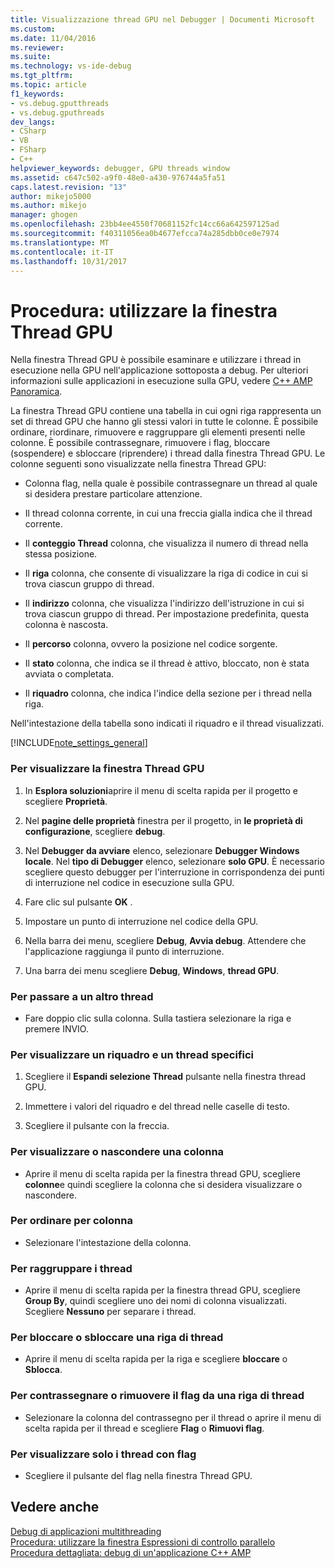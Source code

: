 ```yaml
---
title: Visualizzazione thread GPU nel Debugger | Documenti Microsoft
ms.custom: 
ms.date: 11/04/2016
ms.reviewer: 
ms.suite: 
ms.technology: vs-ide-debug
ms.tgt_pltfrm: 
ms.topic: article
f1_keywords:
- vs.debug.gputthreads
- vs.debug.gputhreads
dev_langs:
- CSharp
- VB
- FSharp
- C++
helpviewer_keywords: debugger, GPU threads window
ms.assetid: c647c502-a9f0-48e0-a430-976744a5fa51
caps.latest.revision: "13"
author: mikejo5000
ms.author: mikejo
manager: ghogen
ms.openlocfilehash: 23bb4ee4550f70681152fc14cc66a642597125ad
ms.sourcegitcommit: f40311056ea0b4677efcca74a285dbb0ce0e7974
ms.translationtype: MT
ms.contentlocale: it-IT
ms.lasthandoff: 10/31/2017
---
```

# <a name="how-to-use-the-gpu-threads-window"></a>Procedura: utilizzare la finestra Thread GPU
Nella finestra Thread GPU è possibile esaminare e utilizzare i thread in esecuzione nella GPU nell'applicazione sottoposta a debug. Per ulteriori informazioni sulle applicazioni in esecuzione sulla GPU, vedere [C++ AMP Panoramica](/cpp/parallel/amp/cpp-amp-overview).  
  
 La finestra Thread GPU contiene una tabella in cui ogni riga rappresenta un set di thread GPU che hanno gli stessi valori in tutte le colonne. È possibile ordinare, riordinare, rimuovere e raggruppare gli elementi presenti nelle colonne. È possibile contrassegnare, rimuovere i flag, bloccare (sospendere) e sbloccare (riprendere) i thread dalla finestra Thread GPU. Le colonne seguenti sono visualizzate nella finestra Thread GPU:  
  
-   Colonna flag, nella quale è possibile contrassegnare un thread al quale si desidera prestare particolare attenzione.  
  
-   Il thread colonna corrente, in cui una freccia gialla indica che il thread corrente.  
  
-   Il **conteggio Thread** colonna, che visualizza il numero di thread nella stessa posizione.  
  
-   Il **riga** colonna, che consente di visualizzare la riga di codice in cui si trova ciascun gruppo di thread.  
  
-   Il **indirizzo** colonna, che visualizza l'indirizzo dell'istruzione in cui si trova ciascun gruppo di thread. Per impostazione predefinita, questa colonna è nascosta.  
  
-   Il **percorso** colonna, ovvero la posizione nel codice sorgente.  
  
-   Il **stato** colonna, che indica se il thread è attivo, bloccato, non è stata avviata o completata.  
  
-   Il **riquadro** colonna, che indica l'indice della sezione per i thread nella riga.  
  
 Nell'intestazione della tabella sono indicati il riquadro e il thread visualizzati.  
  
 [!INCLUDE[note_settings_general](../data-tools/includes/note_settings_general_md.md)]  
  
### <a name="to-display-the-gpu-threads-window"></a>Per visualizzare la finestra Thread GPU  
  
1.  In **Esplora soluzioni**aprire il menu di scelta rapida per il progetto e scegliere **Proprietà**.  
  
2.  Nel **pagine delle proprietà** finestra per il progetto, in **le proprietà di configurazione**, scegliere **debug**.  
  
3.  Nel **Debugger da avviare** elenco, selezionare **Debugger Windows locale**. Nel **tipo di Debugger** elenco, selezionare **solo GPU**. È necessario scegliere questo debugger per l'interruzione in corrispondenza dei punti di interruzione nel codice in esecuzione sulla GPU.  
  
4.  Fare clic sul pulsante **OK** .  
  
5.  Impostare un punto di interruzione nel codice della GPU.  
  
6.  Nella barra dei menu, scegliere **Debug**, **Avvia debug**. Attendere che l'applicazione raggiunga il punto di interruzione.  
  
7.  Una barra dei menu scegliere **Debug**, **Windows**, **thread GPU**.  
  
### <a name="to-switch-to-a-different-thread"></a>Per passare a un altro thread  
  
-   Fare doppio clic sulla colonna. Sulla tastiera selezionare la riga e premere INVIO.  
  
### <a name="to-display-a-particular-tile-and-thread"></a>Per visualizzare un riquadro e un thread specifici  
  
1.  Scegliere il **Espandi selezione Thread** pulsante nella finestra thread GPU.  
  
2.  Immettere i valori del riquadro e del thread nelle caselle di testo.  
  
3.  Scegliere il pulsante con la freccia.  
  
### <a name="to-display-or-hide-a-column"></a>Per visualizzare o nascondere una colonna  
  
-   Aprire il menu di scelta rapida per la finestra thread GPU, scegliere **colonne**e quindi scegliere la colonna che si desidera visualizzare o nascondere.  
  
### <a name="to-sort-by-a-column"></a>Per ordinare per colonna  
  
-   Selezionare l'intestazione della colonna.  
  
### <a name="to-group-threads"></a>Per raggruppare i thread  
  
-   Aprire il menu di scelta rapida per la finestra thread GPU, scegliere **Group By**, quindi scegliere uno dei nomi di colonna visualizzati. Scegliere **Nessuno** per separare i thread.  
  
### <a name="to-freeze-or-thaw-a-row-of-threads"></a>Per bloccare o sbloccare una riga di thread  
  
-   Aprire il menu di scelta rapida per la riga e scegliere **bloccare** o **Sblocca**.  
  
### <a name="to-flag-or-unflag-a-row-of-threads"></a>Per contrassegnare o rimuovere il flag da una riga di thread  
  
-   Selezionare la colonna del contrassegno per il thread o aprire il menu di scelta rapida per il thread e scegliere **Flag** o **Rimuovi flag**.  
  
### <a name="to-display-only-flagged-threads"></a>Per visualizzare solo i thread con flag  
  
-   Scegliere il pulsante del flag nella finestra Thread GPU.  
  
## <a name="see-also"></a>Vedere anche  
 [Debug di applicazioni multithreading](../debugger/debug-multithreaded-applications-in-visual-studio.md)   
 [Procedura: utilizzare la finestra Espressioni di controllo parallelo](../debugger/how-to-use-the-parallel-watch-window.md)   
 [Procedura dettagliata: debug di un'applicazione C++ AMP](/cpp/parallel/amp/walkthrough-debugging-a-cpp-amp-application)